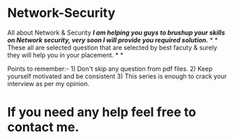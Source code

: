 # Network-Security
All about Network &amp; Security 
***I am helping you guys to brushup your skills on Network security, very soon I will provide you required solution.***
*
*
These all are selected question that are selected by best facuty & surely they will help you in your placement. 
*
*

Points to remember:-
                   1) Don't skip any question from pdf files.
                   2) Keep yourself motivated and be consistent
                   3) This series is enough to crack your interview as per my opinion.

# If you need any help feel free to contact me. 
                 
                 
